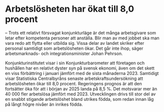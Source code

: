 # Arbetslösheten har ökat till 8,0 procent

– Trots ett relativt försvagat konjunkturläge är det många arbetsgivare som letar efter kompetenta personer att anställa. Blir man av med jobbet ska man vara redo att flytta eller utbilda sig. Vissa delar av landet skriker efter personal samtidigt som arbetslösheten ökar. Det går inte ihop, säger arbetsmarknads- och integrationsminister Johan Pehrson.

Konjunkturinstitutet visar i sin Konjunkturbarometer att företagen och hushållen har en relativt dyster syn på svensk ekonomi, även om det skett en viss förbättring i januari jämfört med de sista månaderna 2023. Samtidigt visar Statistiska Centralbyråns senaste arbetskraftsundersökning att arbetslösheten ökar till 8,0 procent. Regeringens prognos är att den fortsätter öka för att i början av 2025 landa på 8,5 %. Det motsvarar mer än 40 000 fler arbetslösa jämfört med 2023. Utvecklingen drivs till stor del av en snabbt stigande arbetslöshet bland utrikes födda, som redan innan låg på långt högre nivåer än inrikes födda.
